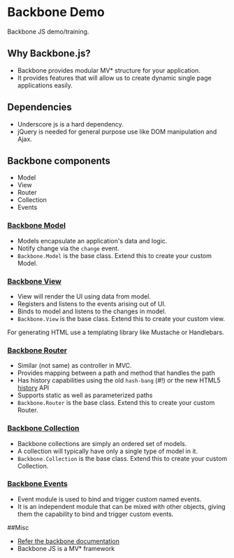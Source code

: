 Backbone Demo
=============

Backbone JS demo/training.

## Why Backbone.js?

* Backbone provides modular MV* structure for your application.
* It provides features that will allow us to create dynamic single page applications easily.

## Dependencies
* Underscore js is a hard dependency.
* jQuery is needed for general purpose use like DOM manipulation and Ajax.

## Backbone components

* Model
* View
* Router
* Collection
* Events

### [Backbone Model](http://backbonejs.org/#Model)

* Models encapsulate an application's data and logic. 
* Notify change via the `change` event.
* `Backbone.Model` is the base class. Extend this to create your custom Model.

### [Backbone View](http://backbonejs.org/#View)

* View will render the UI using data from model.
* Registers and listens to the events arising out of UI.
* Binds to model and listens to the changes in model.
* `Backbone.View` is the base class. Extend this to create your custom view.

For generating HTML use a templating library like Mustache or Handlebars.

### [Backbone Router](http://backbonejs.org/#Router)

* Similar (not same) as controller in MVC.
* Provides mapping between a path and method that handles the path
* Has history capabilities using the old `hash-bang` (#!) or the new HTML5 [history](http://diveintohtml5.info/history.html) API
* Supports static as well as parameterized paths
* `Backbone.Router` is the base class. Extend this to create your custom Router.

### [Backbone Collection](http://backbonejs.org/#Collection)

* Backbone collections are simply an ordered set of models. 
* A collection will typically have only a single type of model in it.
* `Backbone.Collection` is the base class. Extend this to create your custom Collection.

### [Backbone Events](http://backbonejs.org/#Events)

* Event module is used to bind and trigger custom named events. 
* It is an independent module that can be mixed with other objects, giving them the capability to bind and trigger custom events.

##Misc

* [Refer the backbone documentation](http://backbonejs.org/docs/backbone.html#section-116)
* Backbone JS is a MV* framework
